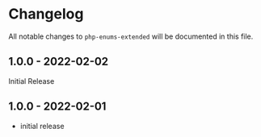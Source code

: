 # Changelog

All notable changes to `php-enums-extended` will be documented in this file.

## 1.0.0 - 2022-02-02

Initial Release

## 1.0.0 - 2022-02-01

- initial release
